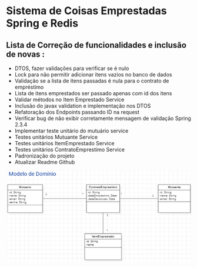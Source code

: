 # Sistema de Coisas Emprestadas Spring e Redis
## Lista de Correção de funcionalidades e inclusão de novas :
* DTOS, fazer validações para verificar se é nulo
* Lock para não permitir adicionar itens vazios no banco de dados
* Validação se a lista de itens passadas é nula para o contrato de empréstimo 
* Lista de itens emprestados ser passado apenas com id dos itens
* Validar métodos no Item Emprestado Service
* Inclusão do javax validation e implementação nos DTOS
* Refatoração dos Endpoints passando ID na request
* Verificar bug de não exibir corretamente mensagem de validação Spring 2.3.4
* Implementar teste unitário do mutuário service
* Testes unitários Mutuante Service
* Testes unitários ItemEmprestado Service
* Testes unitários ContratoEmprestimo Service
* Padronização do projeto
* Atualizar Readme Github



![alt text](https://github.com/mbebiano/springWithRedis/blob/main/images/modeloDominioCoisasEmprestadas.png)
